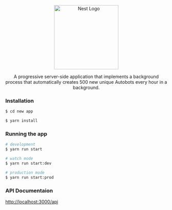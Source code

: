 <p align="center">
  <a href="http://nestjs.com/" target="blank"><img src="https://nestjs.com/img/logo-small.svg" width="200" alt="Nest Logo" /></a>
</p>

[circleci-image]: https://img.shields.io/circleci/build/github/nestjs/nest/master?token=abc123def456
[circleci-url]: https://circleci.com/gh/nestjs/nest

  <p align="center">A progressive server-side application that implements a background process that automatically creates 500 new unique Autobots every
hour in a background.</p>
    <p align="center">
</p>

### Installation

```bash
$ cd new app
```

```bash
$ yarn install
```

### Running the app

```bash
# development
$ yarn run start
```

```bash
# watch mode
$ yarn run start:dev
```

```bash
# production mode
$ yarn run start:prod
```

### API Documentaion

[http://localhost:3000/api](http://localhost:3000/api)

